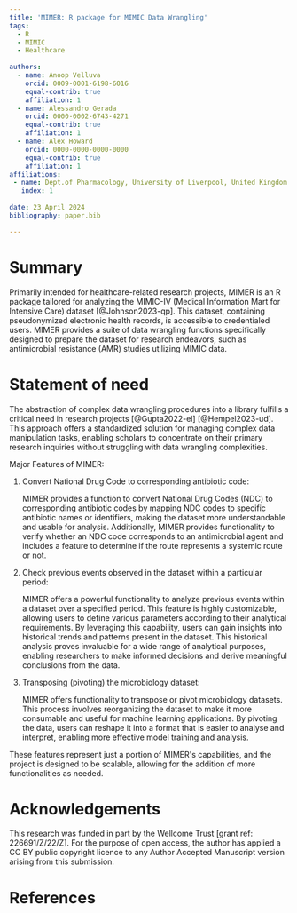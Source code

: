 ```yaml
---
title: 'MIMER: R package for MIMIC Data Wrangling'
tags:
  - R
  - MIMIC
  - Healthcare
  
authors:
  - name: Anoop Velluva
    orcid: 0009-0001-6198-6016
    equal-contrib: true
    affiliation: 1
  - name: Alessandro Gerada
    orcid: 0000-0002-6743-4271
    equal-contrib: true 
    affiliation: 1
  - name: Alex Howard
    orcid: 0000-0000-0000-0000
    equal-contrib: true
    affiliation: 1
affiliations:
 - name: Dept.of Pharmacology, University of Liverpool, United Kingdom
   index: 1
   
date: 23 April 2024
bibliography: paper.bib

---
```


# Summary

Primarily intended for healthcare-related research projects, MIMER is an R package tailored for analyzing the MIMIC-IV (Medical Information Mart for Intensive Care) dataset [@Johnson2023-qp]. This dataset, containing pseudonymized electronic health records, is accessible to credentialed users. MIMER provides a suite of data wrangling functions specifically designed to prepare the dataset for research endeavors, such as antimicrobial resistance (AMR) studies utilizing MIMIC data.

# Statement of need

The abstraction of complex data wrangling procedures into a library fulfills a critical need in research projects [@Gupta2022-el] [@Hempel2023-ud]. This approach offers a standardized solution for managing complex data manipulation tasks, enabling scholars to concentrate on their primary research inquiries without struggling with data wrangling complexities.


Major Features of MIMER:

1.  Convert National Drug Code to corresponding antibiotic code:

    MIMER provides a function to convert National Drug Codes (NDC) to corresponding antibiotic codes by mapping NDC codes to specific antibiotic names or identifiers, making the dataset more understandable and usable for     analysis. Additionally, MIMER provides functionality to verify whether an NDC code corresponds to an antimicrobial agent and includes a feature to determine if the route represents a systemic route or not. 

2.  Check previous events observed in the dataset within a particular period:

    MIMER offers a powerful functionality to analyze previous events within a dataset over a specified period. This feature is highly customizable, allowing users to define various parameters according to their analytical requirements. By leveraging this capability, users can gain insights into historical trends and patterns present in the dataset. This historical analysis proves invaluable for a wide range of analytical purposes, enabling researchers to make informed decisions and derive meaningful conclusions from the data.

3.  Transposing (pivoting) the microbiology dataset:

    MIMER offers functionality to transpose or pivot microbiology datasets. This process involves reorganizing the   dataset to make it more consumable and useful for machine learning applications. By pivoting the data, users can reshape it into a format that is easier to analyse and interpret, enabling more effective model training and analysis.


These features represent just a portion of MIMER's capabilities, and the project is designed to be scalable, allowing for the addition of more functionalities as needed.

# Acknowledgements

This research was funded in part by the Wellcome Trust [grant ref: 226691/Z/22/Z]. For the purpose of open access, the author has applied a CC BY public copyright licence to any Author Accepted Manuscript version arising from this submission. 

# References





